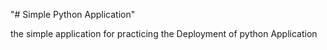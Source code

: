 "# Simple Python Application"

the simple application for practicing the Deployment of python Application

